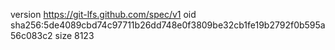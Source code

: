 version https://git-lfs.github.com/spec/v1
oid sha256:5de4089cbd74c97711b26dd748e0f3809be32cb1fe19b2792f0b595a56c083c2
size 8123
